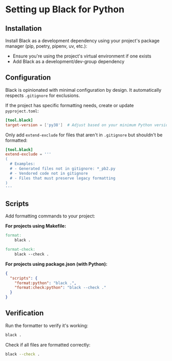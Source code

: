# Setting up Black for Python

## Installation

Install Black as a development dependency using your project's package manager (pip, poetry, pipenv, uv, etc.):

- Ensure you're using the project's virtual environment if one exists
- Add Black as a development/dev-group dependency

## Configuration

Black is opinionated with minimal configuration by design. It automatically respects `.gitignore` for exclusions.

If the project has specific formatting needs, create or update `pyproject.toml`:

```toml
[tool.black]
target-version = ['py38']  # Adjust based on your minimum Python version
```

Only add `extend-exclude` for files that aren't in `.gitignore` but shouldn't be formatted:

```toml
[tool.black]
extend-exclude = '''
(
  # Examples:
  # - Generated files not in gitignore: *_pb2.py
  # - Vendored code not in gitignore
  # - Files that must preserve legacy formatting
)
'''
```

## Scripts

Add formatting commands to your project:

**For projects using Makefile:**
```makefile
format:
	black .

format-check:
	black --check .
```

**For projects using package.json (with Python):**
```json
{
  "scripts": {
    "format:python": "black .",
    "format:check:python": "black --check ."
  }
}
```

## Verification

Run the formatter to verify it's working:

```bash
black .
```

Check if all files are formatted correctly:

```bash
black --check .
```